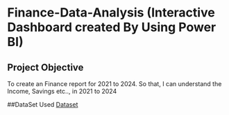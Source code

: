 # Finance-Data-Analysis (Interactive Dashboard created By Using Power BI)
## Project Objective
To create an Finance report  for 2021 to 2024. So that, I can understand the Income, Savings etc.., in 2021 to 2024

##DataSet Used
 <a href="https://github.com/Karthikeswaran1905/Data-Analysis-Finance-Dashboard/blob/main/Finance%20Dataset.xlsx">Dataset</a>
 <a href="">
